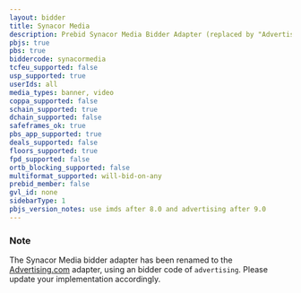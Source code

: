 ```yaml
---
layout: bidder
title: Synacor Media
description: Prebid Synacor Media Bidder Adapter (replaced by "Advertising.com")
pbjs: true
pbs: true
biddercode: synacormedia
tcfeu_supported: false
usp_supported: true
userIds: all
media_types: banner, video
coppa_supported: false
schain_supported: true
dchain_supported: false
safeframes_ok: true
pbs_app_supported: true
deals_supported: false
floors_supported: true
fpd_supported: false
ortb_blocking_supported: false
multiformat_supported: will-bid-on-any
prebid_member: false
gvl_id: none
sidebarType: 1
pbjs_version_notes: use imds after 8.0 and advertising after 9.0
---
```


### Note

The Synacor Media bidder adapter has been renamed to the [Advertising.com](/dev-docs/bidders/advertising.html) adapter, using an bidder code of `advertising`. Please update your implementation accordingly.
